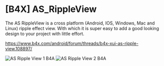# [B4X] AS_RippleView
The AS RippleView is a cross platform (Android, IOS, Windows, Mac and Linux) ripple effect view. With which it is super easy to add a good looking design to your project with little effort.

https://www.b4x.com/android/forum/threads/b4x-xui-as-ripple-view.108897/

![AS Ripple View 1 B4A](https://github.com/StolteX/AS_RippleView/assets/79589469/e72489c9-9538-41c9-8ac6-b4d30668624c)
![AS Ripple View 2 B4A](https://github.com/StolteX/AS_RippleView/assets/79589469/8c010c13-8ec1-4f6c-b752-f8017d1158fd)
